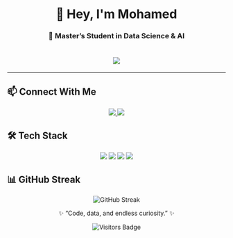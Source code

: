 <!-- Header -->
<h1 align="center">👋 Hey, I'm Mohamed</h1>
<h3 align="center">🚀 Master’s Student in Data Science & AI</h3>

<!-- Animated Intro -->
<h1 align="center">
  <img src="https://readme-typing-svg.herokuapp.com?font=Fira+Code&size=23&pause=4000&center=true&vCenter=true&width=1000&lines=Data+Science,+ML,+AI,+Software+Engineering;" />
</h1>

---
<!--
## 🌟 About Me  
- 🎓 Master’s Student in **Data Science & AI**  
- 💡 Exploring **AI-powered applications, real-time data systems, and scalable software**  
<!-- - 🌍 Based in **Casablanca, Morocco**  

---
-->
## 📫 Connect With Me  

<p align="center">
  <a href="mailto:mohamedbouroua002@gmail.com">
    <img src="https://img.shields.io/badge/Gmail-D14836?style=for-the-badge&logo=gmail&logoColor=white" />
  </a>
  <a href="https://www.linkedin.com/in/mohamed-bouroua">
    <img src="https://img.shields.io/badge/LinkedIn-0077B5?style=for-the-badge&logo=linkedin&logoColor=white" />
  </a>
</p>



## 🛠️ Tech Stack  

<p align="center">
  <!-- Web -->
  <img src="https://skillicons.dev/icons?i=html,css,js,ts,angular,graphql" />
  
  <!-- Data Science -->
  <img src="https://skillicons.dev/icons?i=python,tensorflow,pytorch" />
  
  <!-- Databases / Big Data -->
  <img src="https://skillicons.dev/icons?i=mongodb,cassandra,mysql,postgres" />
  
  <!-- Languages & Tools -->
  <img src="https://skillicons.dev/icons?i=java,git,docker,aws,postman" />
</p>


<!--
## 📚 Currently Learning / Exploring  

<p align="center">
  <img src="https://skillicons.dev/icons?i=kafka,fastapi,react,LLM" />
</p>
 
---
-->
## 📊 GitHub Streak  

<p align="center">
  <img src="https://streak-stats.demolab.com?user=mocode002&theme=radical" alt="GitHub Streak" />
</p>



<p align="center">
  ✨ “Code, data, and endless curiosity.” ✨ 
</p>

<p align="center">
  <img src="https://visitor-badge.laobi.icu/badge?page_id=mocode002" alt="Visitors Badge" />
</p>
